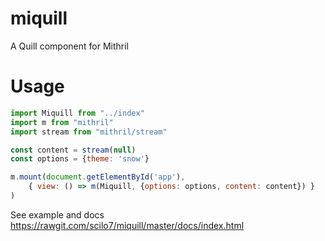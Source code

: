 # miquill
A Quill component for Mithril

# Usage

```javascript
import Miquill from "../index"
import m from "mithril"
import stream from "mithril/stream"

const content = stream(null)
const options = {theme: 'snow'}

m.mount(document.getElementById('app'), 
    { view: () => m(Miquill, {options: options, content: content}) }
)
```

See example and docs https://rawgit.com/scilo7/miquill/master/docs/index.html